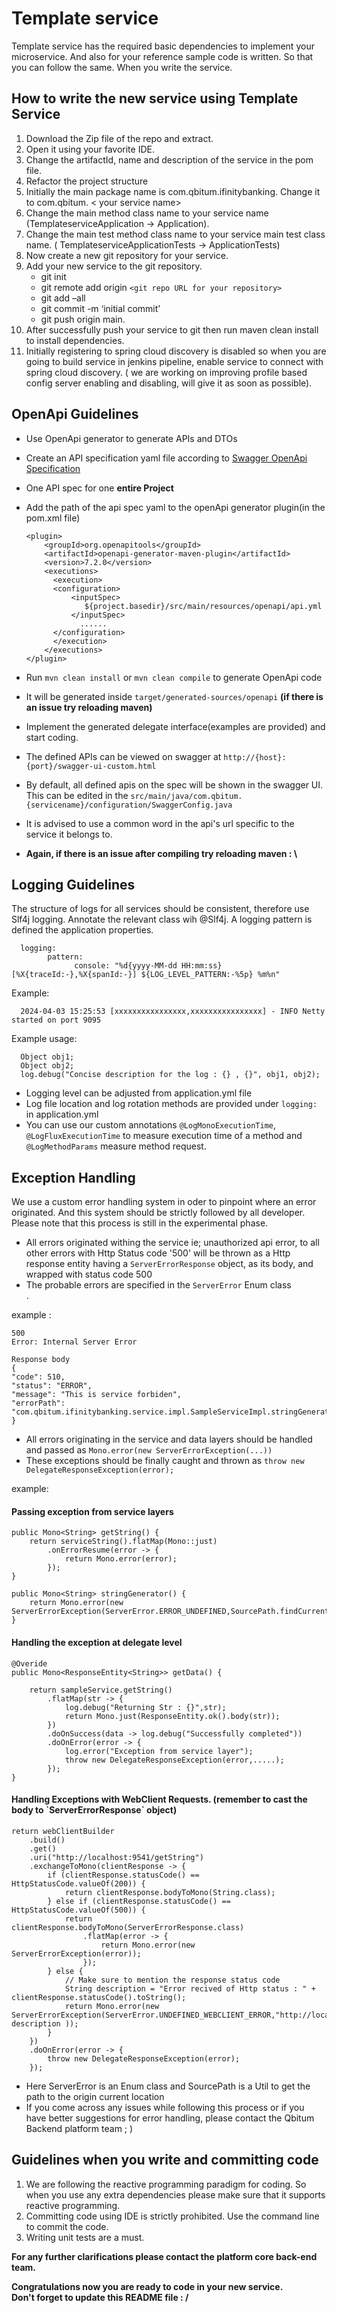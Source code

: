 <h1>Template service</h1>

Template service has the required basic dependencies to implement your microservice. And also for your reference sample code is written. So that you can follow the same. When you write the service. 

<h2>How to write the new service using Template Service</h2>

1. Download the Zip file of the repo and extract.
2. Open it using your favorite IDE.
3. Change the artifactId, name and description of the service in the pom file.
4. Refactor the project structure 
5. Initially the main package name is com.qbitum.ifinitybanking. Change it to com.qbitum. < your service name>
6. Change the main method class name to your service name (TemplateserviceApplication ->  <your service name>Application).
7. Change the main test method class name to your service main test class name. ( TemplateserviceApplicationTests -> <your service name>ApplicationTests)
8. Now create a new git repository for your service.
9. Add your new service to the git repository.
      - git init
      - git remote add origin `<git repo URL for your repository>`
      - git add –all
      - git commit -m ‘initial commit’ 
      - git push origin main.
10. After successfully push your service to git then run maven clean install to install dependencies.
11. Initially registering to spring cloud discovery is disabled so when you are going to build service in jenkins pipeline, enable service to connect with spring cloud discovery. ( we are working on improving profile based config server enabling and disabling, will give it as soon as possible).

<h2>OpenApi Guidelines</h2>

- Use OpenApi generator to generate APIs and DTOs
- Create an API specification yaml file according to [Swagger OpenApi Specification](https://swagger.io/docs/specification)
- One API spec for one <b>entire Project</b>
- Add the path of the api spec yaml to the openApi generator plugin(in the pom.xml file)

      <plugin>
          <groupId>org.openapitools</groupId>
          <artifactId>openapi-generator-maven-plugin</artifactId>
          <version>7.2.0</version>
          <executions>
            <execution>
            <configuration>
                <inputSpec>
                   ${project.basedir}/src/main/resources/openapi/api.yml
                </inputSpec>
                  ......
            </configuration>
            </execution>
          </executions>
      </plugin>
- Run `mvn clean install` or `mvn clean compile` to generate OpenApi code 
- It will be generated inside `target/generated-sources/openapi` <b>(if there is an issue try reloading maven)</b>
- Implement the generated delegate interface(examples are provided) and start coding. 
- The defined APIs can be viewed on swagger at `http://{host}:{port}/swagger-ui-custom.html`
- By default, all defined apis on the spec will be shown in the swagger UI. This can be edited in the `src/main/java/com.qbitum.{servicename}/configuration/SwaggerConfig.java`
- It is advised to use a common word in the api's url specific to the service it belongs to.
- <b>Again, if there is an issue after compiling try reloading maven : \ </b>

<h2>Logging Guidelines</h2>

The structure of logs for all services should be consistent, therefore use Slf4j logging. Annotate the relevant class wih @Slf4j. A logging pattern is defined the application properties.

      logging:
            pattern:
                  console: "%d{yyyy-MM-dd HH:mm:ss} [%X{traceId:-},%X{spanId:-}] ${LOG_LEVEL_PATTERN:-%5p} %m%n"
Example:</br>

      2024-04-03 15:25:53 [xxxxxxxxxxxxxxxx,xxxxxxxxxxxxxxxx] - INFO Netty started on port 9095
Example usage:

      Object obj1;
      Object obj2;
      log.debug("Concise description for the log : {} , {}", obj1, obj2);
- Logging level can be adjusted from application.yml file
- Log file location and log rotation methods are provided under `logging:` in application.yml
- You can use our custom annotations `@LogMonoExecutionTime`, `@LogFluxExecutionTime` to measure execution time of a method and `@LogMethodParams` measure method request.

<h2>Exception Handling</h2>

We use a custom error handling system in oder to pinpoint where an error originated. And this system should be strictly followed by all developer.
Please note that this process is still in the experimental phase.

- All errors originated withing the service ie; unauthorized api error, to all other errors with Http Status code '500' will be thrown as a Http response entity having a `ServerErrorResponse` object, as its body, and  wrapped with status code 500
- The probable errors are specified in the `ServerError` Enum class<br>.

example :

    500
    Error: Internal Server Error
    
    Response body
    {
    "code": 510,
    "status": "ERROR",
    "message": "This is service forbiden",
    "errorPath": "com.qbitum.ifinitybanking.service.impl.SampleServiceImpl.stringGenerator"
    }
- All errors originating in the service and data layers should be handled and passed as `Mono.error(new ServerErrorException(...))`
- These exceptions should be finally caught and thrown as `throw new DelegateResponseException(error);`<br>

example:</br>
<h4>Passing exception from service layers</h4>
    
    public Mono<String> getString() {
        return serviceString().flatMap(Mono::just)
            .onErrorResume(error -> {
                return Mono.error(error);
            });
    }

    public Mono<String> stringGenerator() {
        return Mono.error(new ServerErrorException(ServerError.ERROR_UNDEFINED,SourcePath.findCurrentPath()));
    }
<h4>Handling the exception at delegate level</h4>

    @Overide
    public Mono<ResponseEntity<String>> getData() {

        return sampleService.getString()
            .flatMap(str -> {
                log.debug("Returning Str : {}",str);
                return Mono.just(ResponseEntity.ok().body(str));
            })
            .doOnSuccess(data -> log.debug("Successfully completed"))
            .doOnError(error -> {
                log.error("Exception from service layer");
                throw new DelegateResponseException(error,.....);
            });
    }
<h4>Handling Exceptions with WebClient Requests. (remember to cast the body to `ServerErrorResponse` object)</h4>

    return webClientBuilder
        .build()
        .get()
        .uri("http://localhost:9541/getString")
        .exchangeToMono(clientResponse -> {
            if (clientResponse.statusCode() == HttpStatusCode.valueOf(200)) {
                return clientResponse.bodyToMono(String.class);
            } else if (clientResponse.statusCode() == HttpStatusCode.valueOf(500)) {
                return clientResponse.bodyToMono(ServerErrorResponse.class)
                    .flatMap(error -> {
                        return Mono.error(new ServerErrorException(error));
                    });
            } else {
                // Make sure to mention the response status code
                String description = "Error recived of Http status : " + clientResponse.statusCode().toString();
                return Mono.error(new ServerErrorException(ServerError.UNDEFINED_WEBCLIENT_ERROR,"http://localhost:9541/getString", description ));
            }
        })
        .doOnError(error -> {
            throw new DelegateResponseException(error);
        });
- Here ServerError is an Enum class and SourcePath is a Util to get the path to the origin current location
- If you come across any issues while following this process or if you have better suggestions for error handling, please contact the Qbitum Backend platform team ; )

<h2>Guidelines when you write and committing code</h2>

1. We are following the reactive programming paradigm for coding. So when you use any extra dependencies please make sure that it supports reactive programming.
2. Committing code using IDE is strictly prohibited. Use the command line to commit the code. 
3. Writing unit tests are a must.


**For any further clarifications please contact the platform core back-end team.**

**Congratulations now you are ready to code in your new service.**<br>
**Don't forget to update this README file : /**
